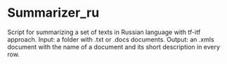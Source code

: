 # Summarizer_ru
Script for summarizing a set of texts in Russian language with tf-itf approach.
Input: a folder with .txt or .docs documents.
Output: an .xmls document with the name of a document and its short description in every row.
